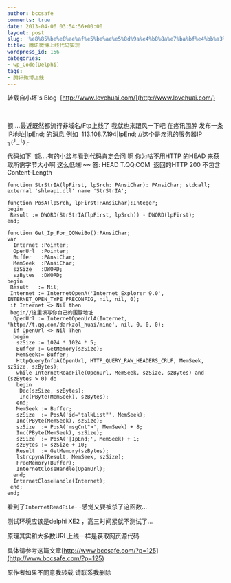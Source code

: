 ```yaml
---
author: bccsafe
comments: true
date: 2013-04-06 03:54:56+00:00
layout: post
slug: '%e8%85%be%e8%ae%af%e5%be%ae%e5%8d%9a%e4%b8%8a%e7%ba%bf%e4%bb%a3%e7%a0%81%e5%ae%9e%e7%8e%b0'
title: 腾讯微博上线代码实现
wordpress_id: 156
categories:
- wp_Code[Delphi]
tags:
- 腾讯微博上线
---
```


转载自小坏's Blog  [http://www.lovehuai.com/](http://www.lovehuai.com/)

 



额....最近既然都流行非域名/Ftp上线了
我就也来跟风一下吧
在疼讯围脖 发布一条 IP地址|IpEnd; 的消息
例如 
113.108.7.194|IpEnd; //这个是疼讯的服务器IP ╮(╯_╰)╭

代码如下 
额....有的小盆与看到代码肯定会问
啊 你为啥不用HTTP 的HEAD 来获取所需字节大小啊 这么低端!~~
答:
HEAD T.QQ.COM  返回的HTTP 200 不包含 Content-Length



``` delphi    
function StrStrIA(lpFirst, lpSrch: PAnsiChar): PAnsiChar; stdcall; external 'shlwapi.dll' name 'StrStrIA';

function PosA(lpSrch, lpFirst:PAnsiChar):Integer;
begin
 Result := DWORD(StrStrIA(lpFirst, lpSrch)) - DWORD(lpFirst);
end;

function Get_Ip_For_QQWeiBo():PAnsiChar;
var
  Internet :Pointer;
  OpenUrl  :Pointer;
  Buffer   :PAnsiChar;
  MemSeek  :PAnsiChar;
  szSize   :DWORD;
  szBytes  :DWORD;
begin
 Result   := Nil;
 Internet := InternetOpenA('Internet Explorer 9.0', INTERNET_OPEN_TYPE_PRECONFIG, nil, nil, 0);
 if Internet <> Nil then
 begin//这里填写你自己的围脖地址
  OpenUrl := InternetOpenUrlA(Internet, 'http://t.qq.com/darkzol_huai/mine', nil, 0, 0, 0);
  if OpenUrl <> Nil Then
  begin
   szSize := 1024 * 1024 * 5;
   Buffer := GetMemory(szSize);
   MemSeek:= Buffer;
   HttpQueryInfoA(OpenUrl, HTTP_QUERY_RAW_HEADERS_CRLF, MemSeek, szSize, szBytes);
   while InternetReadFile(OpenUrl, MemSeek, szSize, szBytes) and (szBytes > 0) do
   begin
    Dec(szSize, szBytes);
    Inc(PByte(MemSeek), szBytes);
   end;
   MemSeek := Buffer;
   szSize  := PosA('id="talkList"', MemSeek);
   Inc(PByte(MemSeek), szSize);
   szSize  := PosA('msgCnt">', MemSeek) + 8;
   Inc(PByte(MemSeek), szSize);
   szSize  := PosA('|IpEnd;', MemSeek) + 1;
   szBytes := szSize + 10;
   Result  := GetMemory(szBytes);
   lstrcpynA(Result, MemSeek, szSize);
   FreeMemory(Buffer);
   InternetCloseHandle(OpenUrl);
  end;
  InternetCloseHandle(Internet);
 end;
end;
```



看到了`InternetReadFile`- -感觉又要被杀了这函数...

测试环境应该是delphi XE2 ，高三时间紧就不测试了...

原理其实和大多数URL上线一样是获取网页源代码  

具体请参考这篇文章[http://www.bccsafe.com/?p=125](http://www.bccsafe.com/?p=125)



原作者如果不同意我转载 请联系我删除

 
